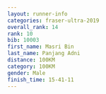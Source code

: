 ```yaml
---
layout: runner-info 
categories: fraser-ultra-2019 
overall_rank: 14
rank: 10
bib: 10003
first_name: Masri Bin
last_name: Panjang Adni
distance: 100KM
category: 100KM
gender: Male
finish_time: 15-41-11
---
```

